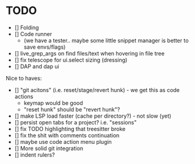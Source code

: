 # TODO

- [] Folding
- [] Code runner
  - (we have a tester.. maybe some little snippet manager is better to save envs/flags)
- [] live_grep_args on find files/text when hovering in file tree
- [] fix telescope for ui.select sizing (dressing)
- [] DAP and dap ui

Nice to haves:

- [] "git acitons" (i.e. reset/stage/revert hunk) - we get this as code actions
  - keymap would be good
  - "reset hunk" should be "revert hunk"?
- [] make LSP load faster (cache per directory?) - not slow (yet)
- [] persist open tabs for a project? i.e. "sessions"
- [] fix TODO highlighting that treesitter broke
- [] fix the shit with comments continuation
- [] maybe use code action menu plugin
- [] More solid git integration
- [] indent rulers?
